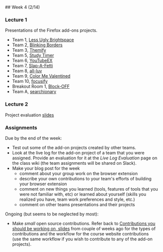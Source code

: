 <div class="week">

<div class="week_heading" markdown="1">
## Week 4 (2/14)
</div>

<div class="column_materials"  markdown="1">

### Lecture 1

Presentations of the Firefox add-ons projects.

- Team 1, [Less Ugly Brightspace](https://github.com/ossd-sp22/less-ugly-brightspace)
- Team 2, [Blinking Borders](https://github.com/ossd-sp22/blinking_borders)
- Team 3, [Themify](https://github.com/ossd-sp22/themify)
- Team 5, [Study Timer](https://github.com/ossd-sp22/study-timer)
- Team 6, [YouTubeEX](https://github.com/ossd-sp22/YouTubeEX)
- Team 7, [Slap-A-Fetti](https://github.com/ossd-sp22/slap-a-fetti)
- Team 8, [all-luv](https://github.com/ossd-sp22/all-luv)
- Team 9, [Color Me Valentined](https://github.com/ossd-sp22/ColorMeValentined)
- Team 10, [focusify](https://github.com/ossd-sp22/Focusify)
- Breakout Room 1, [Block-OFF](https://github.com/ossd-sp22/block-off)
- Team A, [searchionary](https://github.com/ossd-sp22/searchionary)


### Lecture 2

Project evaluation [slides](slides/project_evaluation.html)


</div>

<div class="column_assign"  markdown="1">

### Assignments

Due by the end of the week:
- Test out some of the add-on projects created by other teams.
- Look at the live log for the add-on project of a team that you were assigned. Provide an evaluation for it at
  the _Live Log Evaluation_ page on the class wiki (the team assignments will be shared on Slack).
- Make your blog post for the week
  - comment about your group work on the browser extension
  - describe your own contributions to your team's efforts of building
  your browser extension
  - comment on new things you learned (tools, features of tools that you were not familiar with, etc) or
  learned about yourself (skills you realized you have, team work preferences and style, etc.)
  - comment on other teams presentations and their projects

Ongoing (but seems to be neglected by most):
- Make _small_ open source contributions. Refer back to [Contributions you should be working on, slides](slides/contributions.html)
from couple of weeks ago for the types of contributions and the workflow for the course website contributions (use the same workflow if you wish to contribute to any of the add-on projects).

</div>
</div>
